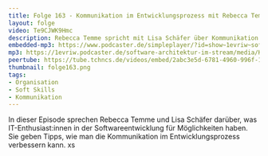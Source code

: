 ```yaml
---
title: Folge 163 - Kommunikation im Entwicklungsprozess mit Rebecca Temme
layout: folge
video: Te9CJWK9Hmc
description: Rebecca Temme spricht mit Lisa Schäfer über Kommunikation im Entwicklungsprozesse
embedded-mp3: https://www.podcaster.de/simpleplayer/?id=show~1evriw~software-architektur-im-stream~pod-aa46a2e88505726a82d894e7ea&v=1682757441
mp3: https://1evriw.podcaster.de/software-architektur-im-stream/media/Kommunikation_im_Entwicklungsprozess_mit_Rebecca_Temme.mp3
peertube: https://tube.tchncs.de/videos/embed/2abc3e5d-6781-4960-996f-1661ef6dfc4a
thumbnail: folge163.png
tags:
- Organisation
- Soft Skills
- Kommunikation
---
```


In dieser Episode sprechen Rebecca Temme und Lisa Schäfer darüber, was
IT-Enthusiast:innen in der Softwareentwicklung für Möglichkeiten
haben. Sie geben Tipps, wie man die Kommunikation im
Entwicklungsprozess verbessern kann.
xs
